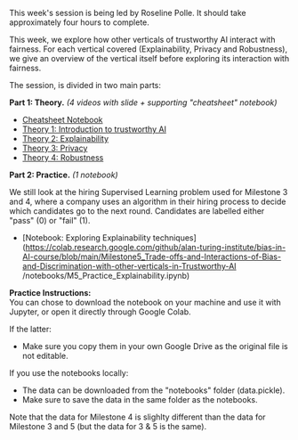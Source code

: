 This week's session is being led by Roseline Polle. It should take approximately four hours to complete.

This week, we explore how other verticals of trustworthy AI interact with fairness. For each vertical covered (Explainability, Privacy and Robustness), we give an overview of the vertical itself before exploring its interaction with fairness. 

The session, is divided in two main parts:


**Part 1: Theory.** *(4 videos with slide + supporting "cheatsheet" notebook)*
- [Cheatsheet Notebook](https://github.com/alan-turing-institute/bias-in-AI-course/blob/main/Milestone5_Trade-offs-and-Interactions-of-Bias-and-Discrimination-with-other-verticals-in-Trustworthy-AI/Milestone5_Theory_Supporting%20Notebook_CheatSheet.ipynb)
- [Theory 1: Introduction to trustworthy AI](https://youtu.be/aiXSZ5bfmVU)
- [Theory 2: Explainability](https://youtu.be/Dg6NVjNxvRE)
- [Theory 3: Privacy](https://youtu.be/VSIwLkNYK4c)
- [Theory 4: Robustness](https://youtu.be/oeQbTyDEAJY)

**Part 2: Practice.** *(1 notebook)*

We still look at the hiring Supervised Learning problem used for Milestone 3 and 4, where a company uses an algorithm in their hiring process to decide which candidates go to the next round. Candidates are labelled either "pass" (0) or "fail" (1).  
- [Notebook: Exploring Explainability techniques](https://colab.research.google.com/github/alan-turing-institute/bias-in-AI-course/blob/main/Milestone5_Trade-offs-and-Interactions-of-Bias-and-Discrimination-with-other-verticals-in-Trustworthy-AI
/notebooks/M5_Practice_Explainability.ipynb)


**Practice Instructions:**<br>
You can chose to download the notebook on your machine and use it with Jupyter, or open it directly through Google Colab. 

If the latter:
- Make sure you copy them in your own Google Drive as the original file is not editable.

If you use the notebooks locally:
- The data can be downloaded from the "notebooks" folder (data.pickle).
- Make sure to save the data in the same folder as the notebooks. 

Note that the data for Milestone 4 is slighlty different than the data for Milestone 3 and 5 (but the data for 3 & 5 is the same).

